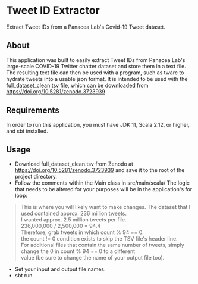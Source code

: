 # Tweet ID Extractor
Extract Tweet IDs from a Panacea Lab's Covid-19 Tweet dataset.

## About
This application was built to easily extract Tweet IDs from Panacea Lab's large-scale COVID-19 Twitter chatter dataset and store them in a text file.
The resulting text file can then be used with a program, such as twarc to hydrate tweets into a usable json format.
It is intended to be used with the full_dataset_clean.tsv file, which can be downloaded from https://doi.org/10.5281/zenodo.3723939

## Requirements
In order to run this application, you must have JDK 11, Scala 2.12, or higher, and sbt installed.

## Usage
* Download full_dataset_clean.tsv from Zenodo at https://doi.org/10.5281/zenodo.3723939 and save it to the root of the project directory.
* Follow the comments within the Main class in src/main/scala/ The logic that needs to be altered for your purposes will be in the application's for loop:
>This is where you will likely want to make changes. The dataset that I used contained approx. 236 million tweets.\
>I wanted approx. 2.5 million tweets per file.\
>236,000,000 / 2,500,000 = 94.4\
>Therefore, grab tweets in which count % 94 == 0.\
>the count != 0 condition exists to skip the TSV file's header line.\
>For additional files that contain the same number of tweets, simply change the 0 in count % 94 == 0 to a different\
>value (be sure to change the name of your output file too).
* Set your input and output file names.
* sbt run.